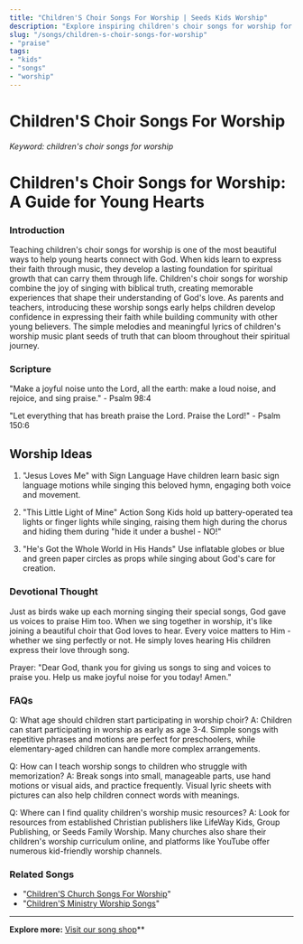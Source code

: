 ```yaml
---
title: "Children'S Choir Songs For Worship | Seeds Kids Worship"
description: "Explore inspiring children's choir songs for worship for children's worship and faith development. Biblical music resources for families and ministry."
slug: "/songs/children-s-choir-songs-for-worship"
- "praise"
tags:
- "kids"
- "songs"
- "worship"
---
```


# Children'S Choir Songs For Worship

_Keyword: children's choir songs for worship_

# Children's Choir Songs for Worship: A Guide for Young Hearts

### Introduction
Teaching children's choir songs for worship is one of the most beautiful ways to help young hearts connect with God. When kids learn to express their faith through music, they develop a lasting foundation for spiritual growth that can carry them through life. Children's choir songs for worship combine the joy of singing with biblical truth, creating memorable experiences that shape their understanding of God's love. As parents and teachers, introducing these worship songs early helps children develop confidence in expressing their faith while building community with other young believers. The simple melodies and meaningful lyrics of children's worship music plant seeds of truth that can bloom throughout their spiritual journey.

### Scripture
"Make a joyful noise unto the Lord, all the earth: make a loud noise, and rejoice, and sing praise." - Psalm 98:4

"Let everything that has breath praise the Lord. Praise the Lord!" - Psalm 150:6

## Worship Ideas
1. "Jesus Loves Me" with Sign Language
Have children learn basic sign language motions while singing this beloved hymn, engaging both voice and movement.

2. "This Little Light of Mine" Action Song
Kids hold up battery-operated tea lights or finger lights while singing, raising them high during the chorus and hiding them during "hide it under a bushel - NO!"

3. "He's Got the Whole World in His Hands"
Use inflatable globes or blue and green paper circles as props while singing about God's care for creation.

### Devotional Thought
Just as birds wake up each morning singing their special songs, God gave us voices to praise Him too. When we sing together in worship, it's like joining a beautiful choir that God loves to hear. Every voice matters to Him - whether we sing perfectly or not. He simply loves hearing His children express their love through song.

Prayer: "Dear God, thank you for giving us songs to sing and voices to praise you. Help us make joyful noise for you today! Amen."

### FAQs

Q: What age should children start participating in worship choir?
A: Children can start participating in worship as early as age 3-4. Simple songs with repetitive phrases and motions are perfect for preschoolers, while elementary-aged children can handle more complex arrangements.

Q: How can I teach worship songs to children who struggle with memorization?
A: Break songs into small, manageable parts, use hand motions or visual aids, and practice frequently. Visual lyric sheets with pictures can also help children connect words with meanings.

Q: Where can I find quality children's worship music resources?
A: Look for resources from established Christian publishers like LifeWay Kids, Group Publishing, or Seeds Family Worship. Many churches also share their children's worship curriculum online, and platforms like YouTube offer numerous kid-friendly worship channels.

### Related Songs

- "[Children'S Church Songs For Worship](/songs/children-s-church-songs-for-worship/)"
- "[Children'S Ministry Worship Songs](/songs/children-s-ministry-worship-songs/)"

---

**Explore more:** [Visit our song shop](https://seedskidsworship.com/shop)**

<!-- Schema Markup -->
<script type="application/ld+json">
{
  "@context": "https://schema.org",
  "@type": "MusicRecording",
  "name": "Children'S Choir Songs For Worship",
  "byArtist": {
    "@type": "MusicGroup",
    "name": "Seeds Kids Worship"
  },
  "isFamilyFriendly": true,
  "url": "https://seedskidsworship.com/songs/children-s-choir-songs-for-worship/"
}
</script>